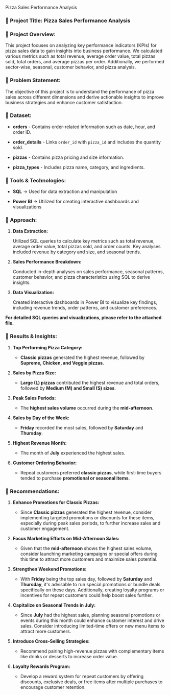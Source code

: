 Pizza Sales Performance Analysis

### **📌 Project Title: Pizza Sales Performance Analysis**



### **📌 Project Overview:**



This project focuses on analyzing key performance indicators (KPIs) for pizza sales data to gain insights into business performance. We calculated various metrics such as total revenue, average order value, total pizzas sold, total orders, and average pizzas per order. Additionally, we performed sector-wise, seasonal, customer behavior, and pizza analysis.



### **📌 Problem Statement:**



The objective of this project is to understand the performance of pizza sales across different dimensions and derive actionable insights to improve business strategies and enhance customer satisfaction.



### **📌 Dataset:**



- **orders** - Contains order-related information such as date, hour, and order ID.

- **order_details** - Links `order_id` with `pizza_id` and includes the quantity sold.

- **pizzas** - Contains pizza pricing and size information.

- **pizza_types** - Includes pizza name, category, and ingredients.



### **📌 Tools & Technologies:**



- **SQL** → Used for data extraction and manipulation

- **Power BI** → Utilized for creating interactive dashboards and visualizations



### **📌 Approach:**



1. **Data Extraction:**

    

    Utilized SQL queries to calculate key metrics such as total revenue, average order value, total pizzas sold, and order counts. Key analyses included revenue by category and size, and seasonal trends.

    

2. **Sales Performance Breakdown:**

    

    Conducted in-depth analyses on sales performance, seasonal patterns, customer behavior, and pizza characteristics using SQL to derive insights.

    

3. **Data Visualization:**

    

    Created interactive dashboards in Power BI to visualize key findings, including revenue trends, order patterns, and customer preferences.

    



**For detailed SQL queries and visualizations, please refer to the attached file.**



### **📌 Results & Insights:**



1. **Top Performing Pizza Category:**

    - **Classic pizzas** generated the highest revenue, followed by **Supreme, Chicken, and Veggie pizzas**.

2. **Sales by Pizza Size:**

    - **Large (L) pizzas** contributed the highest revenue and total orders, followed by **Medium (M) and Small (S) sizes**.

3. **Peak Sales Periods:**

    - The **highest sales volume** occurred during the **mid-afternoon**.

4. **Sales by Day of the Week:**

    - **Friday** recorded the most sales, followed by **Saturday** and **Thursday**.

5. **Highest Revenue Month:**

    - The month of **July** experienced the highest sales.

6. **Customer Ordering Behavior:**

    - Repeat customers preferred **classic pizzas**, while first-time buyers tended to purchase **promotional or seasonal items**.



### **📌 Recommendations:**



1. **Enhance Promotions for Classic Pizzas:**

    - Since **Classic pizzas** generated the highest revenue, consider implementing targeted promotions or discounts for these items, especially during peak sales periods, to further increase sales and customer engagement.

2. **Focus Marketing Efforts on Mid-Afternoon Sales:**

    - Given that the **mid-afternoon** shows the highest sales volume, consider launching marketing campaigns or special offers during this time to attract more customers and maximize sales potential.

3. **Strengthen Weekend Promotions:**

    - With **Friday** being the top sales day, followed by **Saturday** and **Thursday**, it's advisable to run special promotions or bundle deals specifically on these days. Additionally, creating loyalty programs or incentives for repeat customers could help boost sales further.

4. **Capitalize on Seasonal Trends in July:**

    - Since **July** had the highest sales, planning seasonal promotions or events during this month could enhance customer interest and drive sales. Consider introducing limited-time offers or new menu items to attract more customers.

5. **Introduce Cross-Selling Strategies:**

    - Recommend pairing high-revenue pizzas with complementary items like drinks or desserts to increase order value.

6. **Loyalty Rewards Program:**

    - Develop a reward system for repeat customers by offering discounts, exclusive deals, or free items after multiple purchases to encourage customer retention.
